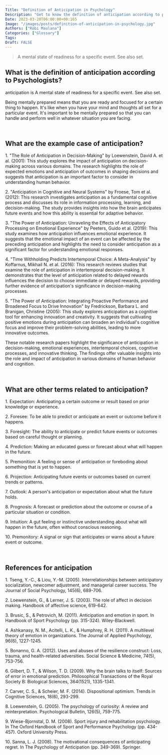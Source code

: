 ```yaml
---
Title: "Definition of Anticipation in Psychology"
Description: "Get to know the definition of anticipation according to psychologists."
Date: 2023-03-20T06:00:00+00:165
Image: "/images/posts/definition-of-anticipation-in-psychology.jpg"
Authors: ["Robi Maulana"]
Categories: ["Glossary"]
Tags: 
Draft: FALSE
---
```





> A mental state of readiness for a specific event. See also set.

## What is the definition of anticipation according to Psychologists?

anticipation is A mental state of readiness for a specific event. See also set.

Being mentally prepared means that you are ready and focused for a certain thing to happen. It's like when you have your mind and thoughts all set for a particular event. It's important to be mentally prepared so that you can handle and perform well in whatever situation you are facing.

 

## What are the example case of anticipation?

1\. "The Role of Anticipation in Decision-Making" by Loewenstein, David A. et al. (2001): This study explores the impact of anticipation on decision-making across various domains. The research highlights the role of expected emotions and anticipation of outcomes in shaping decisions and suggests that anticipation is an important factor to consider in understanding human behavior.

2\. "Anticipation in Cognitive and Neural Systems" by Froese, Tom et al. (2012): This research investigates anticipation as a fundamental cognitive process and discusses its role in information processing, learning, and decision-making. The study provides insights into how the brain anticipates future events and how this ability is essential for adaptive behavior.

3\. "The Power of Anticipation: Unraveling the Effects of Anticipatory Processing on Emotional Experience" by Peeters, Guido et al. (2019): This study examines how anticipation influences emotional experience. It suggests that the emotional impact of an event can be affected by the preceding anticipation and highlights the need to consider anticipation as a significant factor for understanding emotional responses.

4\. "Time Withholding Predicts Intertemporal Choice: A Meta-Analysis" by Koffarnus, Mikhail N. et al. (2016): This research reviews studies that examine the role of anticipation in intertemporal decision-making. It demonstrates that the level of anticipation related to delayed rewards influences the decision to choose immediate or delayed rewards, providing further evidence of anticipation's significance in decision-making processes.

5\. "The Power of Anticipation: Integrating Proactive Performance and Broadened Focus to Drive Innovation" by Fredrickson, Barbara L. and Branigan, Christine (2005): This study explores anticipation as a cognitive tool for enhancing innovation and creativity. It suggests that cultivating positive emotions during anticipation can broaden an individual's cognitive focus and improve their problem-solving abilities, leading to more innovative outcomes.

These notable research papers highlight the significance of anticipation in decision-making, emotional experiences, intertemporal choices, cognitive processes, and innovative thinking. The findings offer valuable insights into the role and impact of anticipation in various domains of human behavior and cognition.

 

## What are other terms related to anticipation?

1\. Expectation: Anticipating a certain outcome or result based on prior knowledge or experience.

2\. Foresee: To be able to predict or anticipate an event or outcome before it happens.

3\. Foresight: The ability to anticipate or predict future events or outcomes based on careful thought or planning.

4\. Prediction: Making an educated guess or forecast about what will happen in the future.

5\. Premonition: A feeling or sense of anticipation or foreboding about something that is yet to happen.

6\. Projection: Anticipating future events or outcomes based on current trends or patterns.

7\. Outlook: A person's anticipation or expectation about what the future holds.

8\. Prognosis: A forecast or prediction about the outcome or course of a particular situation or condition.

9\. Intuition: A gut feeling or instinctive understanding about what will happen in the future, often without conscious reasoning.

10\. Premonitory: A signal or sign that anticipates or warns about a future event or outcome.

 

## References for anticipation

1\. Tseng, Y.-C., & Liou, Y.-M. (2005). Interrelationships between anticipatory socialization, newcomer adjustment, and managerial career success. The Journal of Social Psychology, 145(6), 689-706.

2\. Loewenstein, G., & Lerner, J. S. (2003). The role of affect in decision making. Handbook of affective science, 619-642.

3\. Brusic, S., & Petrovich, M. (2011). Anticipation and emotion in sport. In Handbook of Sport Psychology (pp. 315-324). Wiley-Blackwell.

4\. Ashkanasy, N. M., Acitelli, L. K., & Humphrey, R. H. (2011). A multilevel theory of emotion in organizations. The Journal of Applied Psychology, 96(6), 1227-1245.

5\. Bonanno, G. A. (2012). Uses and abuses of the resilience construct: Loss, trauma, and health-related adversities. Social Science & Medicine, 74(5), 753-756.

6\. Gilbert, D. T., & Wilson, T. D. (2009). Why the brain talks to itself: Sources of error in emotional prediction. Philosophical Transactions of the Royal Society B: Biological Sciences, 364(1521), 1335-1341.

7\. Carver, C. S., & Scheier, M. F. (2014). Dispositional optimism. Trends in Cognitive Sciences, 18(6), 293-299.

8\. Loewenstein, G. (2005). The psychology of curiosity: A review and reinterpretation. Psychological Bulletin, 126(5), 759-775.

9\. Wiese-Bjornstal, D. M. (2008). Sport injury and rehabilitation psychology. In The Oxford Handbook of Sport and Performance Psychology (pp. 434-457). Oxford University Press.

10\. Sanna, L. J. (2008). The motivational consequences of anticipating regret. In The Psychology of Anticipation (pp. 349-369). Springer.
